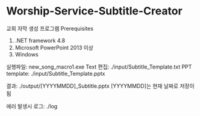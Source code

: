 # Worship-Service-Subtitle-Creator

교회 자막 생성 프로그램
Prerequisites
1. .NET framework 4.8
2. Microsoft PowerPoint 2013 이상
3. Windows

실행파일: new_song_macro1.exe
Text 편집: ./input/Subtitle_Template.txt
PPT template: ./input/Subtitle_Template.pptx

결과: ./output/[YYYYMMDD]_Subtitle.pptx [YYYYMMDD]는 현재 날짜로 저장이 됨

에러 발생시 로그: ./log


